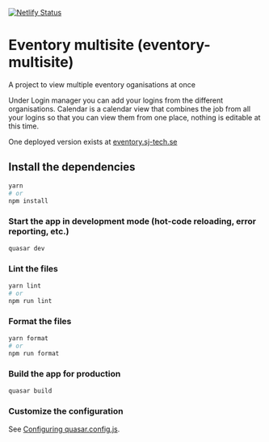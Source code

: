 [![Netlify Status](https://api.netlify.com/api/v1/badges/220acd99-3fa3-4cc8-b99e-b455b28868bb/deploy-status)](https://app.netlify.com/sites/eventory-multisite/deploys)

# Eventory multisite (eventory-multisite)

A project to view multiple eventory oganisations at once

Under Login manager you can add your logins from the different organisations. Calendar is a calendar view that combines the job from all your logins so that you can view them from one place, nothing is editable at this time.

One deployed version exists at [eventory.sj-tech.se](https://eventory.sj-tech.se)

## Install the dependencies

```bash
yarn
# or
npm install
```

### Start the app in development mode (hot-code reloading, error reporting, etc.)

```bash
quasar dev
```

### Lint the files

```bash
yarn lint
# or
npm run lint
```

### Format the files

```bash
yarn format
# or
npm run format
```

### Build the app for production

```bash
quasar build
```

### Customize the configuration

See [Configuring quasar.config.js](https://v2.quasar.dev/quasar-cli-vite/quasar-config-js).
